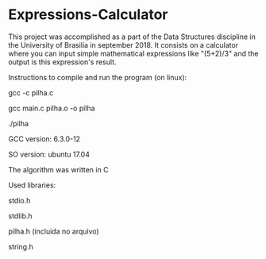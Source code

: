 # Expressions-Calculator

This project was accomplished as a part of the Data Structures discipline in the University of Brasilia in september 2018. It consists on a calculator where you can input simple mathematical expressions like "(5+2)/3" and the output is this expression's result.

Instructions to compile and run the program (on linux): 

gcc -c pilha.c

gcc main.c pilha.o -o pilha

./pilha

GCC version: 6.3.0-12

SO version: ubuntu 17.04

The algorithm was written in C

Used libraries:

stdio.h

stdlib.h

pilha.h (incluida no arquivo)

string.h
